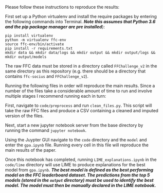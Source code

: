 Please follow these instructions to reproduce the results:

First set up a Python virtualenv and install the require packages by entering the following commands into Terminal. ***Note this assumes that Python 3.6 and the pip package manager are pre installed***):
```
pip install virtualenv
python -m virtualenv ffc-env
source ffc-env/bin/activate
pip install -r requirements.txt
mkdir data && mkdir data/logs && mkdir output && mkdir output/logs && mkdir output/models
```

The raw FFC data must be stored in a directory called `FFChallenge_v2` in the same directory as this repository (e.g. there should be a directory that contains `ffc-socius` and `FFChallenge_v2`).

Running the following files in order will reproduce the main results. Since a number of the files take a considerable amount of time to run and involve multiple stages I recommend running each in turn:

First, navigate to `code/preprocess` and run `clean_files.py`. This script will take the raw FFC files and produce a CSV containing a cleaned and imputed version of the files.

Next, start a new jupyter notebook server from the base directory by running the command `jupyter notebook`.

Using the Juypter GUI navigate to the `code` directory and the `model` and enter the `gpa.ipynb` file. Running every cell in this file will reproduce the main results of the paper.

Once this notebook has completed, running `LIME_explanations.ipynb` in the `code/lime` directory will use LIME to produce explanations for the best model from `gpa.ipynb`. ***The best model is defined as the best performing model on the FFC leaderboard dataset. The predictions from the top 5 models (stored in the `output` directory) must be used to identify the best model. The model must then be manually declared in the LIME notebook.***
